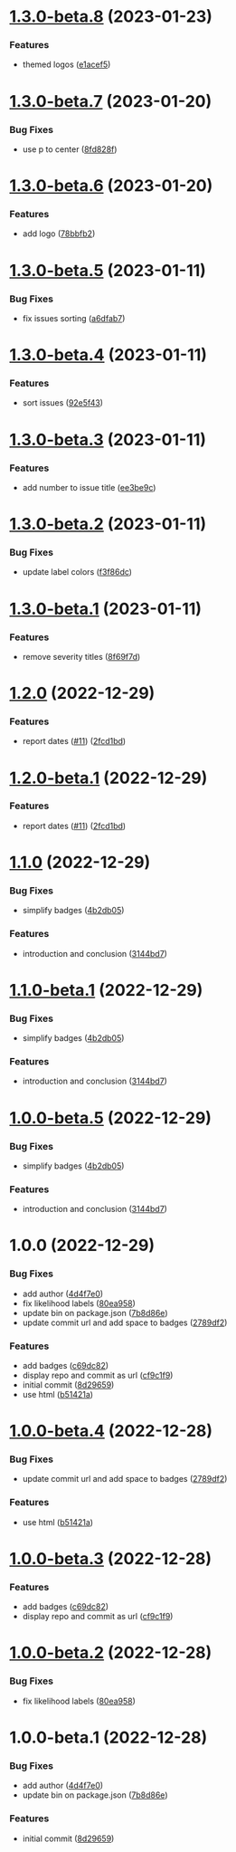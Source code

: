 # [1.3.0-beta.8](https://github.com/nomoixyz/reporter/compare/v1.3.0-beta.7...v1.3.0-beta.8) (2023-01-23)


### Features

* themed logos ([e1acef5](https://github.com/nomoixyz/reporter/commit/e1acef57960121db1aa03b993a20fd5bcd2c10ed))

# [1.3.0-beta.7](https://github.com/nomoixyz/reporter/compare/v1.3.0-beta.6...v1.3.0-beta.7) (2023-01-20)


### Bug Fixes

* use p to center ([8fd828f](https://github.com/nomoixyz/reporter/commit/8fd828fa312de760042113a1527afd187962b0a3))

# [1.3.0-beta.6](https://github.com/nomoixyz/reporter/compare/v1.3.0-beta.5...v1.3.0-beta.6) (2023-01-20)


### Features

* add logo ([78bbfb2](https://github.com/nomoixyz/reporter/commit/78bbfb2da934e801544fa6adc5d6b21a39dbabd3))

# [1.3.0-beta.5](https://github.com/nomoixyz/reporter/compare/v1.3.0-beta.4...v1.3.0-beta.5) (2023-01-11)


### Bug Fixes

* fix issues sorting ([a6dfab7](https://github.com/nomoixyz/reporter/commit/a6dfab7f75a0e84bc5fd42988c9febf982427c23))

# [1.3.0-beta.4](https://github.com/nomoixyz/reporter/compare/v1.3.0-beta.3...v1.3.0-beta.4) (2023-01-11)


### Features

* sort issues ([92e5f43](https://github.com/nomoixyz/reporter/commit/92e5f43b18cf458c0564607d9b8e17f9d20ff1ee))

# [1.3.0-beta.3](https://github.com/nomoixyz/reporter/compare/v1.3.0-beta.2...v1.3.0-beta.3) (2023-01-11)


### Features

* add number to issue title ([ee3be9c](https://github.com/nomoixyz/reporter/commit/ee3be9ce88f89df04cef51f3ec963120cd59ff3c))

# [1.3.0-beta.2](https://github.com/nomoixyz/reporter/compare/v1.3.0-beta.1...v1.3.0-beta.2) (2023-01-11)


### Bug Fixes

* update label colors ([f3f86dc](https://github.com/nomoixyz/reporter/commit/f3f86dc29814942fa9ad051b15e9fabf17db3c2d))

# [1.3.0-beta.1](https://github.com/nomoixyz/reporter/compare/v1.2.0...v1.3.0-beta.1) (2023-01-11)


### Features

* remove severity titles ([8f69f7d](https://github.com/nomoixyz/reporter/commit/8f69f7d93e6e2a9294b5eaa8368768a8aa4af6ca))

# [1.2.0](https://github.com/nomoixyz/reporter/compare/v1.1.0...v1.2.0) (2022-12-29)


### Features

* report dates ([#11](https://github.com/nomoixyz/reporter/issues/11)) ([2fcd1bd](https://github.com/nomoixyz/reporter/commit/2fcd1bd0303d80411405a9e9663961ecf186f797))

# [1.2.0-beta.1](https://github.com/nomoixyz/reporter/compare/v1.1.0...v1.2.0-beta.1) (2022-12-29)


### Features

* report dates ([#11](https://github.com/nomoixyz/reporter/issues/11)) ([2fcd1bd](https://github.com/nomoixyz/reporter/commit/2fcd1bd0303d80411405a9e9663961ecf186f797))

# [1.1.0](https://github.com/nomoixyz/reporter/compare/v1.0.0...v1.1.0) (2022-12-29)


### Bug Fixes

* simplify badges ([4b2db05](https://github.com/nomoixyz/reporter/commit/4b2db058344a528f0cf78dcfc13e6919d2e410cb))


### Features

* introduction and conclusion ([3144bd7](https://github.com/nomoixyz/reporter/commit/3144bd7f91e3fb874c1e859cb8e48f45c1cfb26d))

# [1.1.0-beta.1](https://github.com/nomoixyz/reporter/compare/v1.0.0...v1.1.0-beta.1) (2022-12-29)


### Bug Fixes

* simplify badges ([4b2db05](https://github.com/nomoixyz/reporter/commit/4b2db058344a528f0cf78dcfc13e6919d2e410cb))


### Features

* introduction and conclusion ([3144bd7](https://github.com/nomoixyz/reporter/commit/3144bd7f91e3fb874c1e859cb8e48f45c1cfb26d))

# [1.0.0-beta.5](https://github.com/nomoixyz/reporter/compare/v1.0.0-beta.4...v1.0.0-beta.5) (2022-12-29)


### Bug Fixes

* simplify badges ([4b2db05](https://github.com/nomoixyz/reporter/commit/4b2db058344a528f0cf78dcfc13e6919d2e410cb))


### Features

* introduction and conclusion ([3144bd7](https://github.com/nomoixyz/reporter/commit/3144bd7f91e3fb874c1e859cb8e48f45c1cfb26d))

# 1.0.0 (2022-12-29)


### Bug Fixes

* add author ([4d4f7e0](https://github.com/nomoixyz/reporter/commit/4d4f7e0ab096bab0cd33710e298d95dd7ead838e))
* fix likelihood labels ([80ea958](https://github.com/nomoixyz/reporter/commit/80ea95849cbd313fe36790f03d051317088c8b83))
* update bin on package.json ([7b8d86e](https://github.com/nomoixyz/reporter/commit/7b8d86ee54d38c2dd11c783f825657f09c6c26ae))
* update commit url and add space to badges ([2789df2](https://github.com/nomoixyz/reporter/commit/2789df2c7faa158a2f7105f993f8bdfe7dd9bae0))


### Features

* add badges ([c69dc82](https://github.com/nomoixyz/reporter/commit/c69dc82911e02aef1008e2df339f6d4f209d165f))
* display repo and commit as url ([cf9c1f9](https://github.com/nomoixyz/reporter/commit/cf9c1f966c4ea15f7e0fca4a5a55236d3ec62e9d))
* initial commit ([8d29659](https://github.com/nomoixyz/reporter/commit/8d2965902161c751b39c034c6a0786da564f0894))
* use html ([b51421a](https://github.com/nomoixyz/reporter/commit/b51421a04e723ab380999dba86cf6df765abd541))

# [1.0.0-beta.4](https://github.com/nomoixyz/reporter/compare/v1.0.0-beta.3...v1.0.0-beta.4) (2022-12-28)


### Bug Fixes

* update commit url and add space to badges ([2789df2](https://github.com/nomoixyz/reporter/commit/2789df2c7faa158a2f7105f993f8bdfe7dd9bae0))


### Features

* use html ([b51421a](https://github.com/nomoixyz/reporter/commit/b51421a04e723ab380999dba86cf6df765abd541))

# [1.0.0-beta.3](https://github.com/nomoixyz/reporter/compare/v1.0.0-beta.2...v1.0.0-beta.3) (2022-12-28)


### Features

* add badges ([c69dc82](https://github.com/nomoixyz/reporter/commit/c69dc82911e02aef1008e2df339f6d4f209d165f))
* display repo and commit as url ([cf9c1f9](https://github.com/nomoixyz/reporter/commit/cf9c1f966c4ea15f7e0fca4a5a55236d3ec62e9d))

# [1.0.0-beta.2](https://github.com/nomoixyz/reporter/compare/v1.0.0-beta.1...v1.0.0-beta.2) (2022-12-28)


### Bug Fixes

* fix likelihood labels ([80ea958](https://github.com/nomoixyz/reporter/commit/80ea95849cbd313fe36790f03d051317088c8b83))

# 1.0.0-beta.1 (2022-12-28)


### Bug Fixes

* add author ([4d4f7e0](https://github.com/nomoixyz/reporter/commit/4d4f7e0ab096bab0cd33710e298d95dd7ead838e))
* update bin on package.json ([7b8d86e](https://github.com/nomoixyz/reporter/commit/7b8d86ee54d38c2dd11c783f825657f09c6c26ae))


### Features

* initial commit ([8d29659](https://github.com/nomoixyz/reporter/commit/8d2965902161c751b39c034c6a0786da564f0894))
